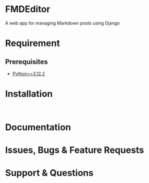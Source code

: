 # FMDEditor
A web app for managing Markdown posts using Django

# Requirement

## Prerequisites
- [Python>=3.12.2](https://www.python.org/downloads/)

# Installation

```bash
  
```

# Documentation

# Issues, Bugs & Feature Requests

# Support & Questions
